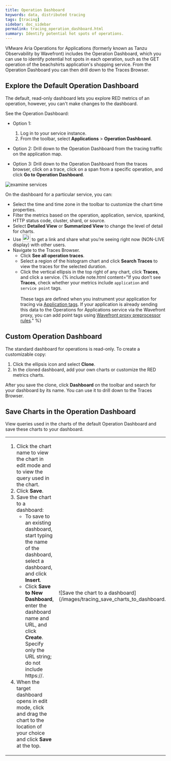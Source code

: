 ```yaml
---
title: Operation Dashboard
keywords: data, distributed tracing
tags: [tracing]
sidebar: doc_sidebar
permalink: tracing_operation_dashboard.html
summary: Identify potential hot spots of operations.
---
```


VMware Aria Operations for Applications (formerly known as Tanzu Observability by Wavefront) includes the Operation Dashboard, which you can use to identify potential hot spots in each operation, such as the GET operation of the beachshirts application's shopping service. From the Operation Dashboard you can then drill down to the Traces Browser.

## Explore the Default Operation Dashboard

The default, read-only dashboard lets you explore RED metrics of an operation, however, you can't make changes to the dashboard.

See the Operation Dashboard:

* Option 1:
  1. Log in to your service instance.
  1. From the toolbar, select **Applications** > **Operation Dashboard**.

* Option 2:
  Drill down to the Operation Dashboard from the tracing traffic on the application map.

* Option 3:
  Drill down to the Operation Dashboard from the traces browser, click on a trace, click on a span from a specific operation, and click **Go to Operation Dashboard**.

![examine services](images/tracing_operations_dashboard.png)

On the dashboard for a particular service, you can:
* Select the time and time zone in the toolbar to customize the chart time properties.
* Filter the metrics based on the operation, application, service, spankind, HTTP status code, cluster, shard, or source.
* Select **Detailed View** or **Summarized View** to change the level of detail for charts.
* Use <img src="images/tracing_link_icon.png"
style="vertical-align:text-bottom;width:25px" alt="icon to click to get the link"/> to get a link and share what you’re seeing right now (NON-LIVE display) with other users.
* Navigate to the Traces Browser.
  * Click **See all operation traces**.
  * Select a region of the histogram chart and click **Search Traces** to view the traces for the selected duration.
  * Click the vertical ellipsis in the top right of any chart, click **Traces**, and click a service.
    {% include note.html content="If you don’t see **Traces**, check whether your metrics include `application` and `service point` tags.<br/><br/> These tags are defined when you instrument your application for tracing via [Application tags](trace_data_details.html#application-tags). If your application is already sending this data to the Operations for Applications service via the Wavefront proxy, you can add point tags using [Wavefront proxy preprocessor rules](proxies_preprocessor_rules.html#addtag-and-addtagifnotexists)." %}

## Custom Operation Dashboard

The standard dashboard for operations is read-only. To create a customizable copy:

1. Click the ellipsis icon and select **Clone**.
2. In the cloned dashboard, add your own charts or customize the RED metrics charts.

After you save the clone, click **Dashboard** on the toolbar and search for your dashboard by its  name. You can use it to drill down to the Traces Browser.

## Save Charts in the Operation Dashboard

View queries used in the charts of the default Operation Dashboard and save these charts to your dashboard.

<table style="width: 100%;">
  <tr>
    <td width="45%">
      <ol>
        <li>
          Click the chart name to view the chart in edit mode and to view the query used in the chart.
        </li>
        <li>
          Click <strong>Save</strong>.
        </li>
        <li>
          Save the chart to a dashboard:
          <ul>
            <li>
              To save to an existing dashboard, start typing the name of the dashboard, select a dashboard, and click <strong>Insert</strong>.
            </li>
            <li>
              Click <strong>Save to New Dashboard</strong>, enter the dashboard name and URL, and click <strong>Create</strong>. Specify only the URL string; do not include https://.
            </li>
          </ul>
        </li>
        <li>
          When the target dashboard opens in edit mode, click and drag the chart to the location of your choice and click <strong>Save</strong> at the top.
        </li>
      </ol>
    </td>
    <td markdown="span" width="55%">
      ![Save the chart to a dashboard](/images/tracing_save_charts_to_dashboard.png)
    </td>
  </tr>
</table>
